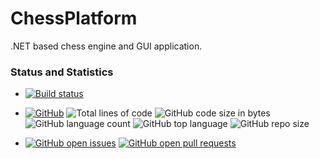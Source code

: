﻿# ChessPlatform
 
.NET based chess engine and GUI application.

### Status and Statistics

- [![Build status](https://ci.appveyor.com/api/projects/status/8qycdlyo78m3jq0a?svg=true)](https://ci.appveyor.com/project/HarinezumiSama/chessplatform)

<!--
- ![GitHub commits since latest release (by SemVer)](https://img.shields.io/github/commits-since/HarinezumiSama/ChessPlatform/latest)
-->

- [![GitHub](https://img.shields.io/github/license/HarinezumiSama/ChessPlatform)](https://github.com/HarinezumiSama/ChessPlatform/blob/master/LICENSE) ![Total lines of code](https://img.shields.io/tokei/lines/github/HarinezumiSama/ChessPlatform) ![GitHub code size in bytes](https://img.shields.io/github/languages/code-size/HarinezumiSama/ChessPlatform) ![GitHub language count](https://img.shields.io/github/languages/count/HarinezumiSama/ChessPlatform) ![GitHub top language](https://img.shields.io/github/languages/top/HarinezumiSama/ChessPlatform) ![GitHub repo size](https://img.shields.io/github/repo-size/HarinezumiSama/ChessPlatform)

- [![GitHub open issues](https://img.shields.io/github/issues-raw/HarinezumiSama/ChessPlatform)](https://github.com/HarinezumiSama/ChessPlatform/issues?q=is%3Aissue+is%3Aopen) [![GitHub open pull requests](https://img.shields.io/github/issues-pr-raw/HarinezumiSama/ChessPlatform)](https://github.com/HarinezumiSama/ChessPlatform/pulls?q=is%3Apr+is%3Aopen)
